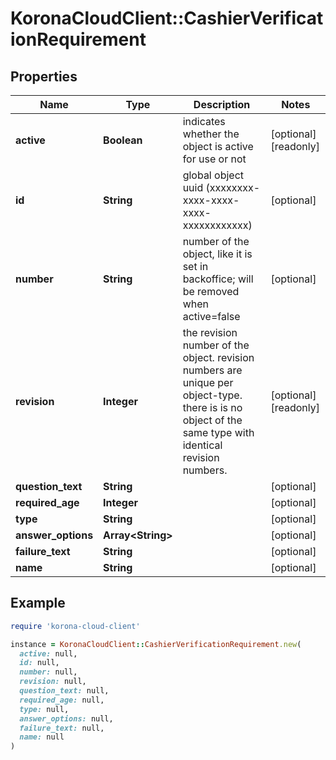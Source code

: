 # KoronaCloudClient::CashierVerificationRequirement

## Properties

| Name | Type | Description | Notes |
| ---- | ---- | ----------- | ----- |
| **active** | **Boolean** | indicates whether the object is active for use or not | [optional][readonly] |
| **id** | **String** | global object uuid (xxxxxxxx-xxxx-xxxx-xxxx-xxxxxxxxxxxx) | [optional] |
| **number** | **String** | number of the object, like it is set in backoffice; will be removed when active&#x3D;false | [optional] |
| **revision** | **Integer** | the revision number of the object. revision numbers are unique per object-type. there is is no object of the same type with identical revision numbers. | [optional][readonly] |
| **question_text** | **String** |  | [optional] |
| **required_age** | **Integer** |  | [optional] |
| **type** | **String** |  | [optional] |
| **answer_options** | **Array&lt;String&gt;** |  | [optional] |
| **failure_text** | **String** |  | [optional] |
| **name** | **String** |  | [optional] |

## Example

```ruby
require 'korona-cloud-client'

instance = KoronaCloudClient::CashierVerificationRequirement.new(
  active: null,
  id: null,
  number: null,
  revision: null,
  question_text: null,
  required_age: null,
  type: null,
  answer_options: null,
  failure_text: null,
  name: null
)
```

